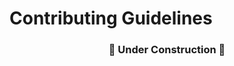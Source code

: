 # Contributing Guidelines

<!-- We appreciate your interest in contributing to QuantumOcean! By participating in our vision, you can help us improve and enhance our software. Please take a moment to review these guidelines to make the contribution process smooth and effective. -->

<h3 align="center">🚧 Under Construction 🚧 </h3>
